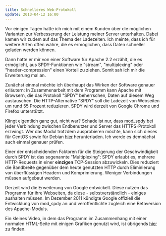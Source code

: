 ```yaml
---
title: Schnelleres Web-Protokoll
update: 2013-04-12 16:00
---
```


Vor einigen Tagen hatte ich mich mit einem Kunden über die möglichen Varianten zur Verbesserung der Leistung meiner Server unterhalten. Dabei kamen wir zudem auf das Thema der Ladezeiten. Ich meinte, dass ich für weitere Arten offen währe, die es ermöglichen, dass Daten schneller geladen werden können.

Dann hatte er mir von einer Software für Apache 2.2 erzählt, die es ermöglicht, aus SPDY-Funktionen wie "stream", "multiplexing" oder "header-compression" einen Vorteil zu ziehen. Somit sah ich mir die Erweiterung mal an.

Zunächst einmal möchte ich überhaupt das Wirken der Software genauer erläutern: In Zusammenarbeit mit dem Programm kann Apache mit Browsern, die das Protokoll "SPDY" beherrschen, Daten auf diesem Weg austauschen. Die HTTP-Alternative "SPDY" soll die Ladezeit von Webseiten um rund 55 Prozent reduzieren. SPDY wird derzeit von Google Chrome und Firefox unterstützt.

Klingt eigentlich ganz gut, nicht war? Schade ist nur, dass mod_spdy bei jeder Verbindung zwischen Endbenutzer und Server das HTTPS-Protokoll erzwingt. Wer das Modul trotzdem ausprobieren möchte, kann sich dieses für CentOS sowie für Debian [hier][1] herunterladen. Ich werde es demnächst auch einmal genauer prüfen.

Einer der entscheidenden Faktoren für die Steigerung der Geschwindigkeit durch SPDY ist das sogenannte "Multiplexing": SPDY erlaubt es, mehrere HTTP-Requests in einer **einzigen** TCP-Session abzuwickeln. Dies reduziert die Bandbreite gegenüber dem heute genutzten HTTP durch Eliminierung von überflüssigen Headern und Komprimierung. Weniger Verbindungen müssen aufgebaut werden.

Derzeit wird die Erweiterung von Google entwickelt. Diese nutzen das Programm für ihre Webseiten, da diese - selbstverständlich - einiges aushalten müssen. Im Dezember 2011 kündigte Google offiziell die Entwicklung von mod_spdy an und veröffentlichte zugleich eine Betaversion des Apache-Moduls.

Ein kleines Video, in dem das Programm im Zusammenhang mit einer normalen HTML-Seite mit einigen Grafiken genutzt wird, ist übrigends [hier][2] zu finden.

[1]: https://developers.google.com/speed/spdy/mod_spdy/
[2]: https://youtu.be/vEYKRhETy4A